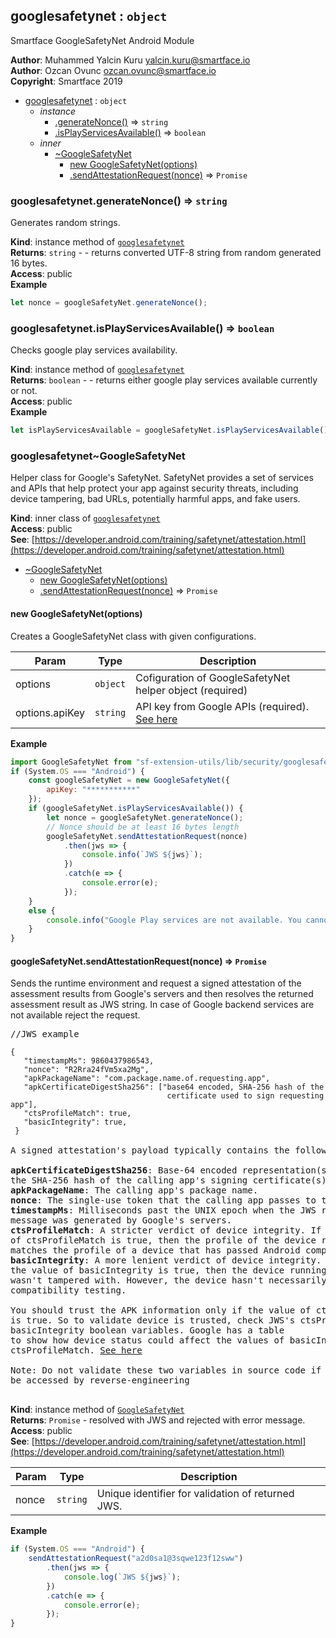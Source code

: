 <a name="module_googlesafetynet"></a>

## googlesafetynet : <code>object</code>
Smartface GoogleSafetyNet Android Module

**Author**: Muhammed Yalcin Kuru <yalcin.kuru@smartface.io>  
**Author**: Ozcan Ovunc <ozcan.ovunc@smartface.io>  
**Copyright**: Smartface 2019  

* [googlesafetynet](#module_googlesafetynet) : <code>object</code>
    * _instance_
        * [.generateNonce()](#module_googlesafetynet+generateNonce) ⇒ <code>string</code>
        * [.isPlayServicesAvailable()](#module_googlesafetynet+isPlayServicesAvailable) ⇒ <code>boolean</code>
    * _inner_
        * [~GoogleSafetyNet](#module_googlesafetynet..GoogleSafetyNet)
            * [new GoogleSafetyNet(options)](#new_module_googlesafetynet..GoogleSafetyNet_new)
            * [.sendAttestationRequest(nonce)](#module_googlesafetynet..GoogleSafetyNet+sendAttestationRequest) ⇒ <code>Promise</code>

<a name="module_googlesafetynet+generateNonce"></a>

### googlesafetynet.generateNonce() ⇒ <code>string</code>
Generates random strings.

**Kind**: instance method of [<code>googlesafetynet</code>](#module_googlesafetynet)  
**Returns**: <code>string</code> - - returns converted UTF-8 string from random generated 16 bytes.  
**Access**: public  
**Example**  
```js
let nonce = googleSafetyNet.generateNonce();
```
<a name="module_googlesafetynet+isPlayServicesAvailable"></a>

### googlesafetynet.isPlayServicesAvailable() ⇒ <code>boolean</code>
Checks google play services availability.

**Kind**: instance method of [<code>googlesafetynet</code>](#module_googlesafetynet)  
**Returns**: <code>boolean</code> - - returns either google play services available currently or not.  
**Access**: public  
**Example**  
```js
let isPlayServicesAvailable = googleSafetyNet.isPlayServicesAvailable();
```
<a name="module_googlesafetynet..GoogleSafetyNet"></a>

### googlesafetynet~GoogleSafetyNet
Helper class for Google's SafetyNet. SafetyNet provides a set of services and 
APIs that help protect your app against security threats, including device 
tampering, bad URLs, potentially harmful apps, and fake users.

**Kind**: inner class of [<code>googlesafetynet</code>](#module_googlesafetynet)  
**Access**: public  
**See**: [https://developer.android.com/training/safetynet/attestation.html](https://developer.android.com/training/safetynet/attestation.html)  

* [~GoogleSafetyNet](#module_googlesafetynet..GoogleSafetyNet)
    * [new GoogleSafetyNet(options)](#new_module_googlesafetynet..GoogleSafetyNet_new)
    * [.sendAttestationRequest(nonce)](#module_googlesafetynet..GoogleSafetyNet+sendAttestationRequest) ⇒ <code>Promise</code>

<a name="new_module_googlesafetynet..GoogleSafetyNet_new"></a>

#### new GoogleSafetyNet(options)
Creates a GoogleSafetyNet class with given configurations.


| Param | Type | Description |
| --- | --- | --- |
| options | <code>object</code> | Cofiguration of GoogleSafetyNet helper object (required) |
| options.apiKey | <code>string</code> | API key from Google APIs (required).  <a href="https://developer.android.com/training/safetynet/attestation#obtain-api-key">See here</a> |

**Example**  
```js
import GoogleSafetyNet from "sf-extension-utils/lib/security/googlesafetynet";
if (System.OS === "Android") {
    const googleSafetyNet = new GoogleSafetyNet({
        apiKey: "***********"
    });
    if (googleSafetyNet.isPlayServicesAvailable()) {
        let nonce = googleSafetyNet.generateNonce();
        // Nonce should be at least 16 bytes length
        googleSafetyNet.sendAttestationRequest(nonce)
            .then(jws => {
                console.info(`JWS ${jws}`);
            })
            .catch(e => {
                console.error(e);
            });
    }
    else {
        console.info("Google Play services are not available. You cannot proceed further");
    }
}
```
<a name="module_googlesafetynet..GoogleSafetyNet+sendAttestationRequest"></a>

#### googleSafetyNet.sendAttestationRequest(nonce) ⇒ <code>Promise</code>
Sends the runtime environment and request a signed attestation of the
assessment results from Google's servers and then resolves the returned
assessment result as JWS string. In case of Google backend services
are not available reject the request.

<pre>
//JWS example
<code>
{
   "timestampMs": 9860437986543,
   "nonce": "R2Rra24fVm5xa2Mg",
   "apkPackageName": "com.package.name.of.requesting.app",
   "apkCertificateDigestSha256": ["base64 encoded, SHA-256 hash of the
                                   certificate used to sign requesting app"],
   "ctsProfileMatch": true,
   "basicIntegrity": true,
 }
</code>
A signed attestation's payload typically contains the following fields:

<b>apkCertificateDigestSha256</b>: Base-64 encoded representation(s) of 
the SHA-256 hash of the calling app's signing certificate(s)
<b>apkPackageName</b>: The calling app's package name.
<b>nonce</b>: The single-use token that the calling app passes to the API.
<b>timestampMs</b>: Milliseconds past the UNIX epoch when the JWS response 
message was generated by Google's servers.
<b>ctsProfileMatch</b>: A stricter verdict of device integrity. If the value 
of ctsProfileMatch is true, then the profile of the device running your app 
matches the profile of a device that has passed Android compatibility testing.
<b>basicIntegrity</b>: A more lenient verdict of device integrity. If only 
the value of basicIntegrity is true, then the device running your app likely 
wasn't tampered with. However, the device hasn't necessarily passed Android 
compatibility testing.

You should trust the APK information only if the value of ctsProfileMatch 
is true. So to validate device is trusted, check JWS's ctsProfileMatch & 
basicIntegrity boolean variables. Google has a table
to show how device status could affect the values of basicIntegrity and 
ctsProfileMatch. <a href="https://developer.android.com/training/safetynet/attestation#potential-integrity-verdicts">See here</a> 

Note: Do not validate these two variables in source code if the code can 
be accessed by reverse-engineering 

</pre>

**Kind**: instance method of [<code>GoogleSafetyNet</code>](#module_googlesafetynet..GoogleSafetyNet)  
**Returns**: <code>Promise</code> - resolved with JWS and rejected with error message.  
**Access**: public  
**See**: [https://developer.android.com/training/safetynet/attestation.html](https://developer.android.com/training/safetynet/attestation.html)  

| Param | Type | Description |
| --- | --- | --- |
| nonce | <code>string</code> | Unique identifier for validation of returned JWS. |

**Example**  
```js
if (System.OS === "Android") {
    sendAttestationRequest("a2d0sa1@3sqwe123f12sww")
        .then(jws => {
            console.log(`JWS ${jws}`);
        })
        .catch(e => {
            console.error(e);
        });
}
```
